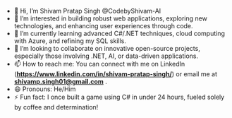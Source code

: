 - 👋 Hi, I’m Shivam Pratap Singh @CodebyShivam-AI
- 👀 I’m interested in building robust web applications, exploring new technologies, and enhancing user experiences through code.
- 🌱 I’m currently learning advanced C#/.NET techniques, cloud computing with Azure, and refining my SQL skills.
- 💞️ I’m looking to collaborate on innovative open-source projects, especially those involving .NET, AI, or data-driven applications.
- 📫 How to reach me: You can connect with me on LinkedIn (**https://www.linkedin.com/in/shivam-pratap-singh/**)  or email me at **shivamp.singh01@gmail.com** .
- 😄 Pronouns: He/Him
- ⚡ Fun fact: I once built a game using C# in under 24 hours, fueled solely by coffee and determination!

<!---
CodebyShivam-AI/CodebyShivam-AI is a ✨ special ✨ repository because its `README.md` (this file) appears on your GitHub profile.
You can click the Preview link to take a look at your changes.
--->
